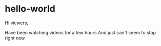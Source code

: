 # hello-world

Hi viewers,

Have been watching videos for a few hours
And just can't seem to stop right now
